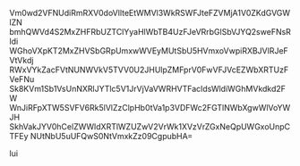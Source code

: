Vm0wd2VFNUdiRmRXV0doVllteEtWMVl3WkRSWFJteFZVMjA1V0ZKdGVGWlZN
bmhQWVd4S2MxZHFRbUZTClYyaHlWbTB4UzFJeVRrbGlSbVJYQ2sweFNsRldi
WGhoVXpKT2MxZHVSbGRpUmxwWVEyMUtSbU5HVmxoVwpiRXBJVlRJeFVtVkdj
RWxVYkZacFVtNUNWVkV5TVV0U2JHUlpZMFprV0FwVFJVcEZWbXRTUzFVeFNu
Sk8KVm1Sb1VsUnNXRlJYTlc5V1JrVjVaVWRHVTFacldsWldiWGhMVkdkd2FW
WnJiRFpXTW5SVFV6Rk5lVlZzClpHb0tVa1p3VDFWc2FGTlNWbXgwWlVoYWJH
SkhVakJYV0hCelZWWldXRTlWZUZwV2VrWk1XVzVrZGxNeQpUWGxoUnpCTFEy
NUtNbU5uUFQwS0NtVmxkZz09CgpubHA=

lui